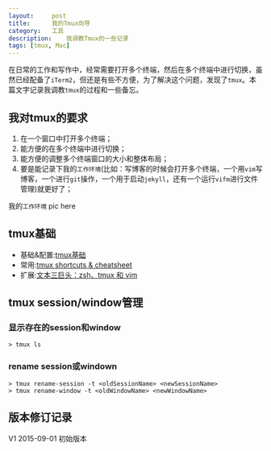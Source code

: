 ```yaml
---
layout:     post
title:      我的Tmux向导
category:   工具
description:    我调教Tmux的一些记录
tags: [tmux, Mac]
---
```


在日常的工作和写作中，经常需要打开多个终端，然后在多个终端中进行切换，虽然已经配备了`iTerm2`，但还是有些不方便，为了解决这个问题，发现了`tmux`。本篇文字记录我调教`tmux`的过程和一些备忘。

## 我对tmux的要求
1. 在一个窗口中打开多个终端；
2. 能方便的在多个终端中进行切换；
3. 能方便的调整多个终端窗口的大小和整体布局；
4. 要是能记录下我的`工作环境`(比如：写博客的时候会打开多个终端，一个用`vim`写博客，一个进行`git`操作，一个用于启动`jekyll`，还有一个运行`vifm`进行文件管理)就更好了；


我的`工作环境` pic here

## tmux基础

- 基础&配置:[tmux基础](http://mingxinglai.com/cn/2012/09/tmux/)
- 常用:[tmux shortcuts & cheatsheet](https://gist.github.com/MohamedAlaa/2961058)
- 扩展:[文本三巨头：zsh、tmux 和 vim](http://blog.jobbole.com/86571/)

## tmux session/window管理
### 显示存在的session和window
    > tmux ls

### rename session或windown
    > tmux rename-session -t <oldSessionName> <newSessionName>
    > tmux rename-window -t <oldWindowName> <newWindowName>


## 版本修订记录
 V1 2015-09-01 初始版本
